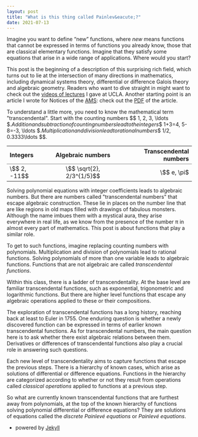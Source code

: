 ```yaml
---
layout: post
title: "What is this thing called Painlev&eacute;?"
date: 2021-07-13
---
```


Imagine you want to define &ldquo;new&rdquo; functions, where <i>new</i> means functions that cannot be expressed in terms of functions you already know, those that are classical elementary functions. 
Imagine that they satisfy some equations that arise in a wide range of applications. Where would you start? 

This post is the beginning of a description of this surprising rich field, which turns out to lie at 
the intersection of many directions in mathematics, including  dynamical systems theory, differential or difference Galois theory and algebraic geometry. 
Readers who want to dive straight in might want to check out the <a href="https://www.math.ucla.edu/dls/nalini-joshi">videos of lectures</a> I gave at UCLA.
Another starting point is an article I wrote for Notices of the <a href="ams.org">AMS</a>: check out the <a href="http://www.ams.org/journals/notices/202006/rnoti-p797.pdf">PDF</a> of the article.

To understand a little more, you need to know the mathematical term "transcendental". Start with the counting numbers
\$$ 1, 2, 3, \ldots $$.
Addition and subtraction of counting numbers lead to the integers
\$$ 1+3=4, 5-8=-3, \ldots $$.
Multiplication and division lead to rational numbers
\$$ 1/2, 0.3333\ldots $$.
<table rules="groups">
  <thead>
    <tr>
      <th style="text-align: left">Integers</th>
      <th style="text-align: center">Algebraic numbers</th>
      <th style="text-align: right">Transcendental numbers</th>
    </tr>
  </thead>
  <tbody>
    <tr>
      <td style="text-align: left">\$$ 2, -11$$ </td>
      <td style="text-align: center">\$$ \sqrt{2}, 2/3^{1/5}$$ </td>
      <td style="text-align: right">\$$ e, \pi$</td>
    </tr>
  </tbody>
</table>
Solving polynomial equations with integer coefficients leads to algebraic numbers. But there are numbers called "transcendental numbers" that escape algebraic construction. 
These lie in places on the number line that are like regions in old maps filled with drawings of fabulous monsters. Although the name imbues them with a mystical aura, 
they arise everywhere in real life, as we know from the presence of the number &pi; in almost every part of mathematics. This post is about functions that play a similar role.

To get to such functions, imagine replacing counting numbers with polynomials.  Multiplication and division of polynomials lead to rational functions. 
Solving polynomials of more than one variable leads to algebraic functions. Functions that are not algebraic are called <i>transcendental functions</i>.

 Within this class, there is a ladder of transcendentality. At the base level are familiar transcendental functions, such as exponential, 
 trigonometric and logarithmic functions. But there are higher level functions that escape any algebraic operations applied to these or their compositions.

 The exploration of transcendental functions has a long history, reaching back at least to Euler in 1755. One enduring question is whether a newly 
 discovered function can be expressed in terms of earlier known transcendental functions. As for transcendental numbers, the main question here is to ask 
 whether there exist algebraic relations between them. Derivatives or differences of transcendental functions also play a crucial role in answering such questions. 

 Each new level of transcendentality aims to capture functions that escape the previous steps. There is a hierarchy of known cases, which arise as 
 solutions of differential or difference equations. Functions in the hierarchy are categorized according to whether or not they result from operations called 
 <i>classical operations</i> applied to functions at a previous step.
 
 So what are currently known transcendental functions that are furthest away from polynomials, at the top of the known hierarchy of functions solving polynomial differential 
 or difference equations? They are solutions of equations
 called the <i>discrete Painlev&eacute; equations</i> or <i>Painlev&eacute; equations</i>.

- powered by [Jekyll](http://jekyllrb.com) 
